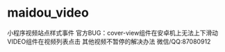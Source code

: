 # maidou_video
小程序视频站点样式事件 官方BUG：cover-view组件在安卓机上无法上下滑动 VIDEO组件在视频列表点击 其他视频不暂停的解决办法
微信/QQ:87080912
